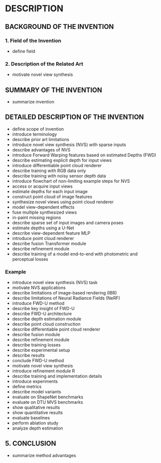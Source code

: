 # DESCRIPTION

## BACKGROUND OF THE INVENTION

### 1. Field of the Invention

- define field

### 2. Description of the Related Art

- motivate novel view synthesis

## SUMMARY OF THE INVENTION

- summarize invention

## DETAILED DESCRIPTION OF THE INVENTION

- define scope of invention
- introduce terminology
- describe prior art limitations
- introduce novel view synthesis (NVS) with sparse inputs
- describe advantages of NVS
- introduce Forward Warping features based on estimated Depths (FWD)
- describe estimating explicit depth for input views
- introduce differentiable point cloud renderer
- describe training with RGB data only
- describe training with noisy sensor depth data
- introduce flowchart of non-limiting example steps for NVS
- access or acquire input views
- estimate depths for each input image
- construct point cloud of image features
- synthesize novel views using point cloud renderer
- model view-dependent effects
- fuse multiple synthesized views
- in-paint missing regions
- describe sparse set of input images and camera poses
- estimate depths using a U-Net
- describe view-dependent feature MLP
- introduce point cloud renderer
- describe fusion Transformer module
- describe refinement module
- describe training of a model end-to-end with photometric and perceptual losses

### Example

- introduce novel view synthesis (NVS) task
- motivate NVS applications
- describe limitations of image-based rendering (IBR)
- describe limitations of Neural Radiance Fields (NeRF)
- introduce FWD-U method
- describe key insight of FWD-U
- describe FWD-U architecture
- describe depth estimation module
- describe point cloud construction
- describe differentiable point cloud renderer
- describe fusion module
- describe refinement module
- describe training losses
- describe experimental setup
- describe results
- conclude FWD-U method
- motivate novel view synthesis
- introduce refinement module R
- describe training and implementation details
- introduce experiments
- define metrics
- describe model variants
- evaluate on ShapeNet benchmarks
- evaluate on DTU MVS benchmarks
- show qualitative results
- show quantitative results
- evaluate baselines
- perform ablation study
- analyze depth estimation

## 5. CONCLUSION

- summarize method advantages

